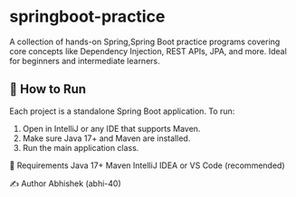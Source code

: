 # springboot-practice
A collection of hands-on Spring,Spring Boot practice programs covering core concepts like Dependency Injection, REST APIs, JPA, and more. Ideal for beginners and intermediate learners.


## 🚀 How to Run

Each project is a standalone Spring Boot application. To run:

1. Open in IntelliJ or any IDE that supports Maven.
2. Make sure Java 17+ and Maven are installed.
3. Run the main application class.

📌 Requirements
Java 17+
Maven
IntelliJ IDEA or VS Code (recommended)

✍️ Author
Abhishek (abhi-40)


